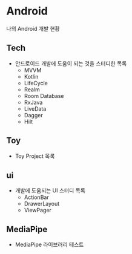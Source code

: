 # Android
나의 Android 개발 현황
## Tech
* 안드로이드 개발에 도움이 되는 것을 스터디한 목록
  * MVVM
  * Kotlin
  * LifeCycle
  * Realm
  * Room Database
  * RxJava
  * LiveData
  * Dagger
  * Hilt
## Toy
* Toy Project 목록
## ui
* 개발에 도움되는 UI 스터디 목록
  * ActionBar
  * DrawerLayout
  * ViewPager
## MediaPipe
* MediaPipe 라이브러리 테스트
